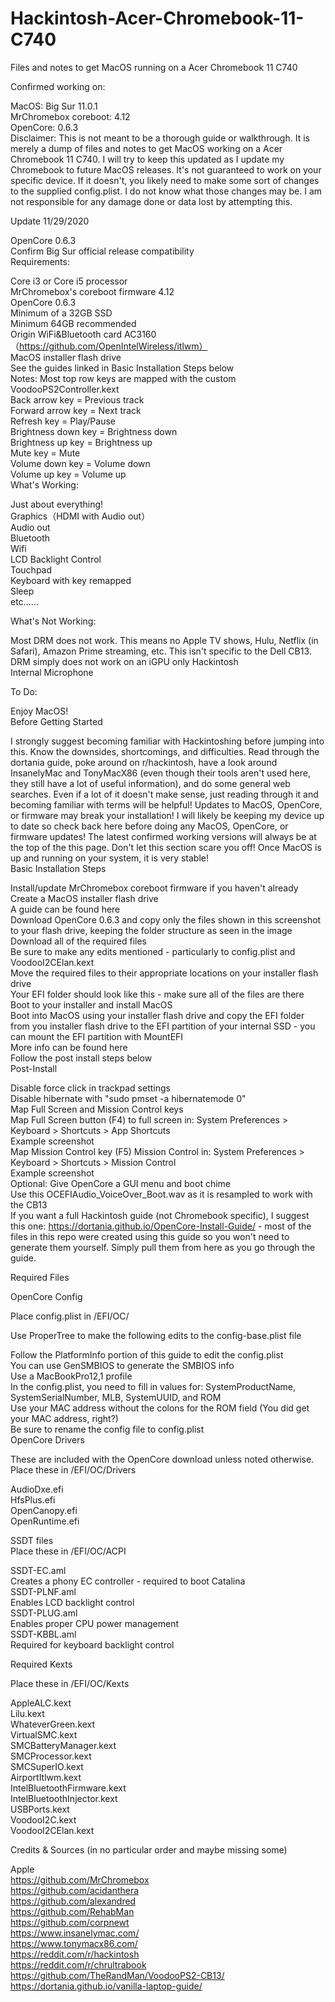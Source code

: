 # Hackintosh-Acer-Chromebook-11-C740
Files and notes to get MacOS running on a Acer Chromebook 11 C740

Confirmed working on:

MacOS: Big Sur 11.0.1		
MrChromebox coreboot: 4.12		
OpenCore: 0.6.3		
Disclaimer: This is not meant to be a thorough guide or walkthrough. It is merely a dump of files and notes to get MacOS working on a Acer Chromebook 11 C740. I will try to keep this updated as I update my Chromebook to future MacOS releases. It's not guaranteed to work on your specific device. If it doesn't, you likely need to make some sort of changes to the supplied config.plist. I do not know what those changes may be. I am not responsible for any damage done or data lost by attempting this.		

Update 11/29/2020

OpenCore 0.6.3		
Confirm Big Sur official release compatibility		
Requirements:		

Core i3 or Core i5 processor		
MrChromebox's coreboot firmware 4.12		
OpenCore 0.6.3		
Minimum of a 32GB SSD		
Minimum 64GB recommended		
Origin WiFi&Bluetooth card AC3160（https://github.com/OpenIntelWireless/itlwm）		
MacOS installer flash drive		
See the guides linked in Basic Installation Steps below		
Notes:
Most top row keys are mapped with the custom VoodooPS2Controller.kext		
Back arrow key = Previous track		
Forward arrow key = Next track		
Refresh key = Play/Pause		
Brightness down key = Brightness down		
Brightness up key = Brightness up		
Mute key = Mute		
Volume down key = Volume down		
Volume up key = Volume up		
What's Working:		

Just about everything!		
Graphics（HDMI with Audio out）		
Audio out		
Bluetooth		
Wifi		
LCD Backlight Control		
Touchpad		
Keyboard with key remapped		
Sleep		
etc……		

What's Not Working:

Most DRM does not work. This means no Apple TV shows, Hulu, Netflix (in Safari), Amazon Prime streaming, etc.
This isn't specific to the Dell CB13. DRM simply does not work on an iGPU only Hackintosh			
Internal Microphone		

To Do:

Enjoy MacOS!		
Before Getting Started		

I strongly suggest becoming familiar with Hackintoshing before jumping into this. Know the downsides, shortcomings, and difficulties. Read through the dortania guide, poke around on r/hackintosh, have a look around InsanelyMac and TonyMacX86 (even though their tools aren't used here, they still have a lot of useful information), and do some general web searches. Even if a lot of it doesn't make sense, just reading through it and becoming familiar with terms will be helpful!
Updates to MacOS, OpenCore, or firmware may break your installation! I will likely be keeping my device up to date so check back here before doing any MacOS, OpenCore, or firmware updates! The latest confirmed working versions will always be at the top of the this page.
Don't let this section scare you off! Once MacOS is up and running on your system, it is very stable!		
Basic Installation Steps		

Install/update MrChromebox coreboot firmware if you haven't already		
Create a MacOS installer flash drive		
A guide can be found here		
Download OpenCore 0.6.3 and copy only the files shown in this screenshot to your flash drive, keeping the folder structure as seen in the image		
Download all of the required files		
Be sure to make any edits mentioned - particularly to config.plist and VoodooI2CElan.kext		
Move the required files to their appropriate locations on your installer flash drive		
Your EFI folder should look like this - make sure all of the files are there 		
Boot to your installer and install MacOS		
Boot into MacOS using your installer flash drive and copy the EFI folder from you installer flash drive to the EFI partition of your internal SSD - you can mount the EFI partition with MountEFI		
More info can be found here		
Follow the post install steps below		
Post-Install		

Disable force click in trackpad settings		
Disable hibernate with "sudo pmset -a hibernatemode 0"		
Map Full Screen and Mission Control keys		
Map Full Screen button (F4) to full screen in: System Preferences > Keyboard > Shortcuts > App Shortcuts		
Example screenshot		
Map Mission Control key (F5) Mission Control in: System Preferences > Keyboard > Shortcuts > Mission Control		
Example screenshot		
Optional: Give OpenCore a GUI menu and boot chime		
Use this OCEFIAudio_VoiceOver_Boot.wav as it is resampled to work with the CB13		
If you want a full Hackintosh guide (not Chromebook specific), I suggest this one: https://dortania.github.io/OpenCore-Install-Guide/ - most of the files in this repo were created using this guide so you won't need to generate them yourself. Simply pull them from here as you go through the guide.		

Required Files		

OpenCore Config		

Place config.plist in /EFI/OC/		

Use ProperTree to make the following edits to the config-base.plist file		

Follow the PlatformInfo portion of this guide to edit the config.plist		
You can use GenSMBIOS to generate the SMBIOS info		
Use a MacBookPro12,1 profile		
In the config.plist, you need to fill in values for: SystemProductName, SystemSerialNumber, MLB, SystemUUID, and ROM		
Use your MAC address without the colons for the ROM field (You did get your MAC address, right?)		
Be sure to rename the config file to config.plist		
OpenCore Drivers		

These are included with the OpenCore download unless noted otherwise. Place these in /EFI/OC/Drivers		

AudioDxe.efi		
HfsPlus.efi		
OpenCanopy.efi		
OpenRuntime.efi		

SSDT files		
Place these in /EFI/OC/ACPI		

SSDT-EC.aml		
Creates a phony EC controller - required to boot Catalina		
SSDT-PLNF.aml		
Enables LCD backlight control		
SSDT-PLUG.aml		
Enables proper CPU power management		
SSDT-KBBL.aml		
Required for keyboard backlight control		

Required Kexts		

Place these in /EFI/OC/Kexts		

AppleALC.kext		
Lilu.kext		
WhateverGreen.kext		
VirtualSMC.kext		
SMCBatteryManager.kext		
SMCProcessor.kext		
SMCSuperIO.kext		
AirportItlwm.kext		
IntelBluetoothFirmware.kext		
IntelBluetoothInjector.kext		
USBPorts.kext		
VoodooI2C.kext		
VoodooI2CElan.kext		



Credits & Sources (in no particular order and maybe missing some)		

Apple		
https://github.com/MrChromebox		
https://github.com/acidanthera		
https://github.com/alexandred		
https://github.com/RehabMan		
https://github.com/corpnewt		
https://www.insanelymac.com/		
https://www.tonymacx86.com/		
https://reddit.com/r/hackintosh		
https://reddit.com/r/chrultrabook		
https://github.com/TheRandMan/VoodooPS2-CB13/		
https://dortania.github.io/vanilla-laptop-guide/		
